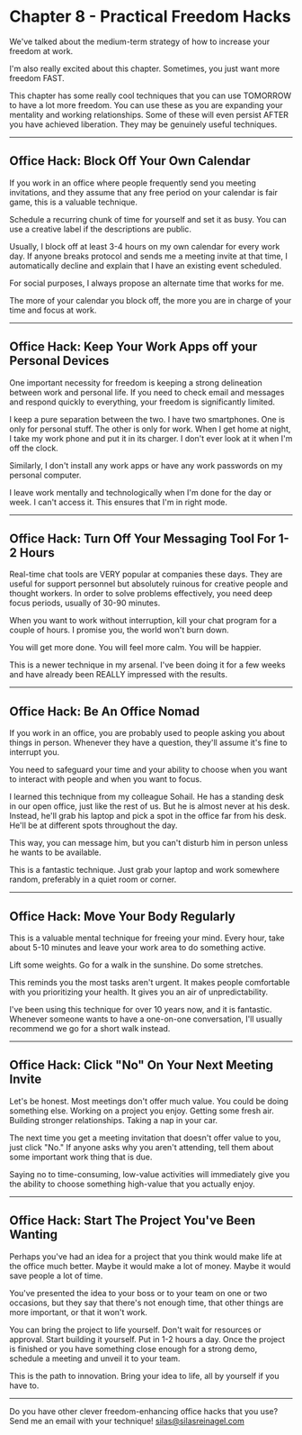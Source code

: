 # Chapter 8 - Practical Freedom Hacks 

We've talked about the medium-term strategy of how to increase your freedom at work. 

I'm also really excited about this chapter. Sometimes, you just want more freedom FAST. 

This chapter has some really cool techniques that you can use TOMORROW to have a lot more freedom. You can use these as you are expanding your mentality and working relationships. Some of these will even persist AFTER you have achieved liberation. They may be genuinely useful techniques.

----

## Office Hack: Block Off Your Own Calendar

If you work in an office where people frequently send you meeting invitations, and they assume that any free period on your calendar is fair game, this is a valuable technique.

Schedule a recurring chunk of time for yourself and set it as busy. You can use a creative label if the descriptions are public. 

Usually, I block off at least 3-4 hours on my own calendar for every work day. If anyone breaks protocol and sends me a meeting invite at that time, I automatically decline and explain that I have an existing event scheduled.

For social purposes, I always propose an alternate time that works for me. 

The more of your calendar you block off, the more you are in charge of your time and focus at work.

----

## Office Hack: Keep Your Work Apps off your Personal Devices

One important necessity for freedom is keeping a strong delineation between work and personal life. If you need to check email and messages and respond quickly to everything, your freedom is significantly limited. 

I keep a pure separation between the two. I have two smartphones. One is only for personal stuff. The other is only for work. When I get home at night, I take my work phone and put it in its charger. I don't ever look at it when I'm off the clock. 

Similarly, I don't install any work apps or have any work passwords on my personal computer.

I leave work mentally and technologically when I'm done for the day or week. I can't access it. This ensures that I'm in right mode. 

----

## Office Hack: Turn Off Your Messaging Tool For 1-2 Hours

Real-time chat tools are VERY popular at companies these days. They are useful for support personnel but absolutely ruinous for creative people and thought workers. In order to solve problems effectively, you need deep focus periods, usually of 30-90 minutes. 

When you want to work without interruption, kill your chat program for a couple of hours. I promise you, the world won't burn down.

You will get more done. You will feel more calm. You will be happier.

This is a newer technique in my arsenal. I've been doing it for a few weeks and have already been REALLY impressed with the results. 

----

## Office Hack: Be An Office Nomad

If you work in an office, you are probably used to people asking you about things in person. Whenever they have a question, they'll assume it's fine to interrupt you. 

You need to safeguard your time and your ability to choose when you want to interact with people and when you want to focus. 

I learned this technique from my colleague Sohail. He has a standing desk in our open office, just like the rest of us. But he is almost never at his desk. Instead, he'll grab his laptop and pick a spot in the office far from his desk. He'll be at different spots throughout the day. 

This way, you can message him, but you can't disturb him in person unless he wants to be available. 

This is a fantastic technique. Just grab your laptop and work somewhere random, preferably in a quiet room or corner. 

----

## Office Hack: Move Your Body Regularly

This is a valuable mental technique for freeing your mind. Every hour, take about 5-10 minutes and leave your work area to do something active. 

Lift some weights. Go for a walk in the sunshine. Do some stretches. 

This reminds you the most tasks aren't urgent. It makes people comfortable with you prioritizing your health. It gives you an air of unpredictability. 

I've been using this technique for over 10 years now, and it is fantastic. Whenever someone wants to have a one-on-one conversation, I'll usually recommend we go for a short walk instead. 

----

## Office Hack: Click "No" On Your Next Meeting Invite

Let's be honest. Most meetings don't offer much value. You could be doing something else. Working on a project you enjoy. Getting some fresh air. Building stronger relationships. Taking a nap in your car.

The next time you get a meeting invitation that doesn't offer value to you, just click "No." If anyone asks why you aren't attending, tell them about some important work thing that is due. 

Saying no to time-consuming, low-value activities will immediately give you the ability to choose something high-value that you actually enjoy. 

----

## Office Hack: Start The Project You've Been Wanting

Perhaps you've had an idea for a project that you think would make life at the office much better. Maybe it would make a lot of money. Maybe it would save people a lot of time. 

You've presented the idea to your boss or to your team on one or two occasions, but they say that there's not enough time, that other things are more important, or that it won't work. 

You can bring the project to life yourself. Don't wait for resources or approval. Start building it yourself. Put in 1-2 hours a day. Once the project is finished or you have something close enough for a strong demo, schedule a meeting and unveil it to your team.

This is the path to innovation. Bring your idea to life, all by yourself if you have to.

----

Do you have other clever freedom-enhancing office hacks that you use? Send me an email with your technique! silas@silasreinagel.com
